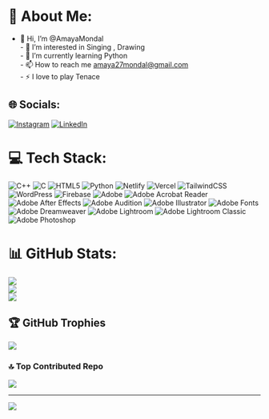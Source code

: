 # 💫 About Me:
- 👋 Hi, I’m @AmayaMondal<br>- 👀 I’m interested in Singing , Drawing<br>- 🌱 I’m currently learning Python <br>- 📫 How to reach me amaya27mondal@gmail.com<br>- ⚡ I love to play Tenace 


## 🌐 Socials:
[![Instagram](https://img.shields.io/badge/Instagram-%23E4405F.svg?logo=Instagram&logoColor=white)](https://instagram.com/the_night_rain_) [![LinkedIn](https://img.shields.io/badge/LinkedIn-%230077B5.svg?logo=linkedin&logoColor=white)](https://www.linkedin.com/in/amaya-mondal-455066320/) 

# 💻 Tech Stack:
![C++](https://img.shields.io/badge/c++-%2300599C.svg?style=for-the-badge&logo=c%2B%2B&logoColor=white) ![C](https://img.shields.io/badge/c-%2300599C.svg?style=for-the-badge&logo=c&logoColor=white) ![HTML5](https://img.shields.io/badge/html5-%23E34F26.svg?style=for-the-badge&logo=html5&logoColor=white) ![Python](https://img.shields.io/badge/python-3670A0?style=for-the-badge&logo=python&logoColor=ffdd54) ![Netlify](https://img.shields.io/badge/netlify-%23000000.svg?style=for-the-badge&logo=netlify&logoColor=#00C7B7) ![Vercel](https://img.shields.io/badge/vercel-%23000000.svg?style=for-the-badge&logo=vercel&logoColor=white) ![TailwindCSS](https://img.shields.io/badge/tailwindcss-%2338B2AC.svg?style=for-the-badge&logo=tailwind-css&logoColor=white) ![WordPress](https://img.shields.io/badge/WordPress-%23117AC9.svg?style=for-the-badge&logo=WordPress&logoColor=white) ![Firebase](https://img.shields.io/badge/firebase-a08021?style=for-the-badge&logo=firebase&logoColor=ffcd34) ![Adobe](https://img.shields.io/badge/adobe-%23FF0000.svg?style=for-the-badge&logo=adobe&logoColor=white) ![Adobe Acrobat Reader](https://img.shields.io/badge/Adobe%20Acrobat%20Reader-EC1C24.svg?style=for-the-badge&logo=Adobe%20Acrobat%20Reader&logoColor=white) ![Adobe After Effects](https://img.shields.io/badge/Adobe%20After%20Effects-9999FF.svg?style=for-the-badge&logo=Adobe%20After%20Effects&logoColor=white) ![Adobe Audition](https://img.shields.io/badge/Adobe%20Audition-9999FF.svg?style=for-the-badge&logo=Adobe%20Audition&logoColor=white) ![Adobe Illustrator](https://img.shields.io/badge/adobe%20illustrator-%23FF9A00.svg?style=for-the-badge&logo=adobe%20illustrator&logoColor=white) ![Adobe Fonts](https://img.shields.io/badge/Adobe%20Fonts-000B1D.svg?style=for-the-badge&logo=Adobe%20Fonts&logoColor=white) ![Adobe Dreamweaver](https://img.shields.io/badge/Adobe%20Dreamweaver-FF61F6.svg?style=for-the-badge&logo=Adobe%20Dreamweaver&logoColor=white) ![Adobe Lightroom](https://img.shields.io/badge/Adobe%20Lightroom-31A8FF.svg?style=for-the-badge&logo=Adobe%20Lightroom&logoColor=white) ![Adobe Lightroom Classic](https://img.shields.io/badge/Adobe%20Lightroom%20Classic-31A8FF.svg?style=for-the-badge&logo=Adobe%20Lightroom%20Classic&logoColor=white) ![Adobe Photoshop](https://img.shields.io/badge/adobe%20photoshop-%2331A8FF.svg?style=for-the-badge&logo=adobe%20photoshop&logoColor=white)
# 📊 GitHub Stats:
![](https://github-readme-stats.vercel.app/api?username=AmayaMondal&theme=dark&hide_border=false&include_all_commits=false&count_private=false)<br/>
![](https://github-readme-streak-stats.herokuapp.com/?user=AmayaMondal&theme=dark&hide_border=false)<br/>
![](https://github-readme-stats.vercel.app/api/top-langs/?username=AmayaMondal&theme=dark&hide_border=false&include_all_commits=false&count_private=false&layout=compact)

## 🏆 GitHub Trophies
![](https://github-profile-trophy.vercel.app/?username=AmayaMondal&theme=radical&no-frame=false&no-bg=true&margin-w=4)

### 🔝 Top Contributed Repo
![](https://github-contributor-stats.vercel.app/api?username=AmayaMondal&limit=5&theme=dark&combine_all_yearly_contributions=true)

---
[![](https://visitcount.itsvg.in/api?id=AmayaMondal&icon=0&color=0)](https://visitcount.itsvg.in)

<!-- Proudly created with GPRM ( https://gprm.itsvg.in ) -->
